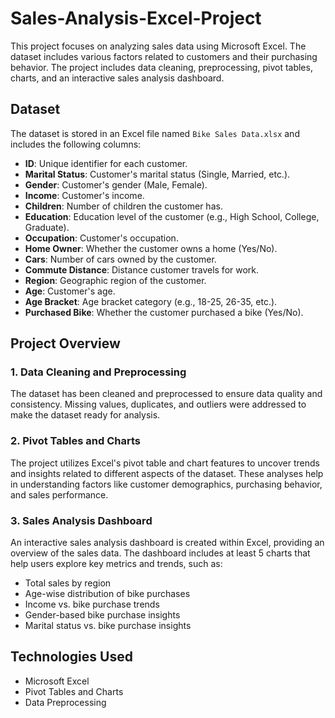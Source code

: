# Sales-Analysis-Excel-Project

This project focuses on analyzing sales data using Microsoft Excel. The dataset includes various factors related to customers and their purchasing behavior. The project includes data cleaning, preprocessing, pivot tables, charts, and an interactive sales analysis dashboard.

## Dataset

The dataset is stored in an Excel file named `Bike Sales Data.xlsx` and includes the following columns:

- **ID**: Unique identifier for each customer.
- **Marital Status**: Customer's marital status (Single, Married, etc.).
- **Gender**: Customer's gender (Male, Female).
- **Income**: Customer's income.
- **Children**: Number of children the customer has.
- **Education**: Education level of the customer (e.g., High School, College, Graduate).
- **Occupation**: Customer's occupation.
- **Home Owner**: Whether the customer owns a home (Yes/No).
- **Cars**: Number of cars owned by the customer.
- **Commute Distance**: Distance customer travels for work.
- **Region**: Geographic region of the customer.
- **Age**: Customer's age.
- **Age Bracket**: Age bracket category (e.g., 18-25, 26-35, etc.).
- **Purchased Bike**: Whether the customer purchased a bike (Yes/No).

## Project Overview

### 1. Data Cleaning and Preprocessing 
The dataset has been cleaned and preprocessed to ensure data quality and consistency. Missing values, duplicates, and outliers were addressed to make the dataset ready for analysis.

### 2. Pivot Tables and Charts 
The project utilizes Excel's pivot table and chart features to uncover trends and insights related to different aspects of the dataset. These analyses help in understanding factors like customer demographics, purchasing behavior, and sales performance.

### 3. Sales Analysis Dashboard 
An interactive sales analysis dashboard is created within Excel, providing an overview of the sales data. The dashboard includes at least 5 charts that help users explore key metrics and trends, such as:
- Total sales by region
- Age-wise distribution of bike purchases
- Income vs. bike purchase trends
- Gender-based bike purchase insights
- Marital status vs. bike purchase insights

## Technologies Used

- Microsoft Excel
- Pivot Tables and Charts
- Data Preprocessing

